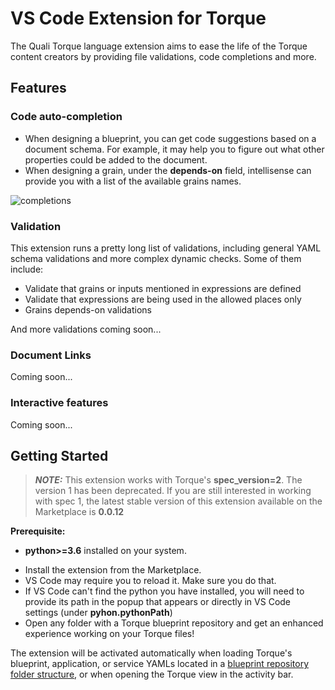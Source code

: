 # VS Code Extension for Torque

The Quali Torque language extension aims to ease the life of the Torque content creators by providing file validations, code completions and more.

## Features

### Code auto-completion

- When designing a blueprint, you can get code suggestions based on a document schema. For example, it may help you to figure out
what other properties could be added to the document.
- When designing a grain, under the __depends-on__ field, intellisense can provide you with a list of the available grains names.

![completions](https://user-images.githubusercontent.com/8643801/169277560-b0b8889d-9258-4f0a-8dc8-02ae38512107.gif)

### Validation

This extension runs a pretty long list of validations, including general YAML schema validations and more
complex dynamic checks. Some of them include:

- Validate that grains or inputs mentioned in expressions are defined
- Validate that expressions are being used in the allowed places only
- Grains depends-on validations 

And more validations coming soon...

### Document Links

Coming soon...

### Interactive features

Coming soon...

## Getting Started

> **_NOTE:_** This extension works with Torque's **spec_version=2**. The version 1 has been deprecated. If you are still interested in working with spec 1, the latest stable version of this extension available on the Marketplace is **0.0.12**

**Prerequisite:** 
* **python>=3.6** installed on your system.

- Install the extension from the Marketplace.
- VS Code may require you to reload it. Make sure you do that.
- If VS Code can't find the python you have installed, you will need to provide its path in the popup that appears 
  or directly in VS Code settings (under __pyhon.pythonPath__)
- Open any folder with a Torque blueprint repository and get an enhanced experience working on your Torque files!

The extension will be activated automatically when loading Torque's blueprint, application, or service YAMLs located in a [blueprint repository folder structure](https://community.qtorque.io/developing-blueprints-61/setting-up-a-blueprint-repository-258), or when opening the Torque view in the activity bar.
